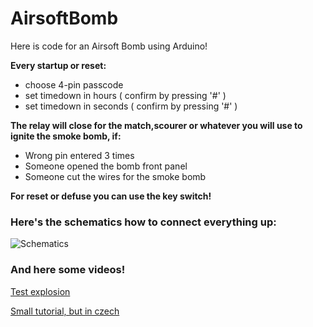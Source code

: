 # AirsoftBomb

Here is code for an Airsoft Bomb using Arduino!

**Every startup or reset:**
* choose 4-pin passcode
* set timedown in hours   ( confirm by pressing '#' ) 
* set timedown in seconds ( confirm by pressing '#' ) 

**The relay will close for the match,scourer or whatever you will use to ignite the smoke bomb, if:**
* Wrong pin entered 3 times
* Someone opened the bomb front panel
* Someone cut the wires for the smoke bomb

**For reset or defuse you can use the key switch!**

### Here's the schematics how to connect everything up:
![Schematics](https://i.imgur.com/tNbkopz.png)

### And here some videos!
[Test explosion](http://imgload.hys.cz/up/IMG_1923.MOV)

[Small tutorial, but in czech](http://imgload.hys.cz/up/bmb.mp4)
